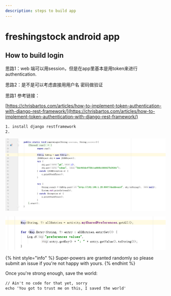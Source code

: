 ```yaml
---
description: steps to build app
---
```


# freshingstock android app

## How to build login 

思路1：web 端可以用session，但是在app里基本是用token来进行authentication. 

思路2：是不是可以考虑直接用用户名 密码做验证



思路1 参考链接：

[https://chrisbartos.com/articles/how-to-implement-token-authentication-with-django-rest-framework/](https://chrisbartos.com/articles/how-to-implement-token-authentication-with-django-rest-framework/)

```
1. install django restframework
2. 
```

![](.gitbook/assets/image%20%282%29.png)

![](.gitbook/assets/image%20%283%29.png)

{% hint style="info" %}
 Super-powers are granted randomly so please submit an issue if you're not happy with yours.
{% endhint %}

Once you're strong enough, save the world:

```
// Ain't no code for that yet, sorry
echo 'You got to trust me on this, I saved the world'
```



